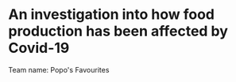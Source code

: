 # An investigation into how food production has been affected by Covid-19

Team name: Popo's Favourites
